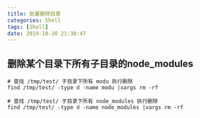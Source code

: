 ```yaml
---
title: 批量删除目录
categories: Shell
tags: [Shell]
date: 2019-10-30 21:30:47
---
```

## 删除某个目录下所有子目录的node_modules

```
# 查找 /tmp/test/ 子目录下所有 modu 执行删除
find /tmp/test/ -type d -name modu |xargs rm -rf
```

```
# 查找 /tmp/test/ 子目录下所有 node_modules 执行删除
find /tmp/test/ -type d -name node_modules |xargs rm -rf
```